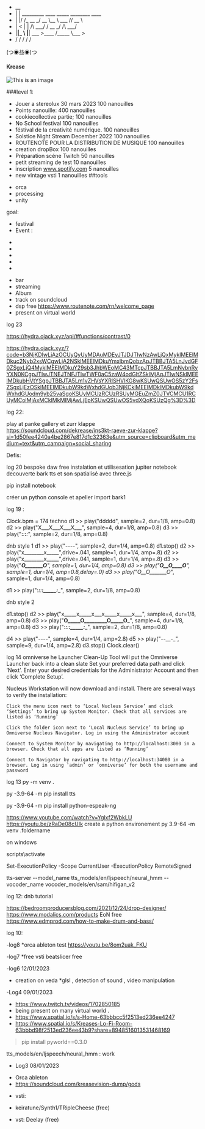 

- __                                         
- |  | _________   ____ _____  ________ ____  
- |  |/ /\_  __ \_/ __ \\__  \ \___   // __ \ 
- |    <  |  | \/\  ___/ / __ \_/    /\  ___/ 
- |__|_ \ |__|    \___  >____  /_____ \\___  >
-    \/             \/     \/      \/    \/ 

(つ◉益◉)つ

#### Krease

![This is an image](https://scontent-cdt1-1.xx.fbcdn.net/v/t39.30808-1/274332014_5277218398964102_8297495416610704222_n.jpg?stp=cp0_dst-jpg_p60x60&_nc_cat=105&ccb=1-7&_nc_sid=c6021c&_nc_ohc=jyyMRQhAbg0AX_RPU-1&tn=JccsvCW0h8j7PqIG&_nc_ht=scontent-cdt1-1.xx&oh=00_AfAZXWpiZf2v4yy-Uk0MbTWH8lZf0OKx8lcSUzahZgfy1A&oe=63C19617)

###level  1:
* Jouer a stereolux 30 mars 2023            100 nanouilles
* Points nanouille: 400 nanouilles
* cookiecollective partie;                  100 nanouilles
* No School festival                        100 nanouilles
* féstival de la creativité numérique.      100 nanouilles
* Solstice Night Stream December 2022       100 nanouilles
* ROUTENOTE POUR LA DISTRIBUTION DE MUSIQUE  100 nanouilles
* creation dropBox                           100 nanouilles
* Préparation scéne Twitch                    50 nanouilles
* petit streaming de test                     10 nanouilles
* inscription  www.spotify.com                5 nanouilles
* new vintage vsti                            1 nanouilles
##tools
- orca
- processing
- unity


goal:
* festival
* Event :
-
-
-
-
-

* bar
* streaming
* Album
* track on soundcloud
* dsp free  https://www.routenote.com/rn/welcome_page
* present on  virtual world

log 23 

https://hydra.ojack.xyz/api/#functions/contrast/0

https://hydra.ojack.xyz/?code=b3NjKDIwLjAzOCUyQyUyMDAuMDEyJTJDJTIwNzAwLjQxMyklMEElMDkuc2Nyb2xsWCgwLjA2NSklMEElMDkuYmxlbmQobzApJTBBJTA5LnJvdGF0ZSgxLjQ4MyklMEElMDkuY29sb3JhbWEoMC43MTcpJTBBJTA5LmNvbnRyYXN0KCgpJTIwJTNEJTNFJTIwTWF0aC5zaW4odGltZSklMjAqJTIwNSklMEElMDkubHVtYSgpJTBBJTA5Lm1vZHVsYXRlSHVlKG8wKSUwQSUwOS5zY2FsZSgxLjEzOSklMEElMDkubW9kdWxhdGUob3NjKCklMEElMDklMDkubW9kdWxhdGUodm9yb25vaSgoKSUyMCUzRCUzRSUyMGEuZmZ0JTVCMCU1RCUyMColMjAxMCklMkMlMjAwLjEpKSUwQSUwOS5vdXQoKSUzQg%3D%3D




log 22:

play at panke gallery et zurr klappe 
https://soundcloud.com/dekrease/ins3kt-raeve-zur-klappe?si=1d50fee4240a4be2867e817d1c32363e&utm_source=clipboard&utm_medium=text&utm_campaign=social_sharing


Defis:

log 20 bespoke daw free instalation et utilisesation jupiter notebook decouverte bark tts et son spatialisé avec three.js


pip install notebook

créer un python console et apeller import bark1

log 19 :

Clock.bpm = 174
techno
d1 >> play("ddddd", sample=2, dur=1/8, amp=0.8)
d2 >> play("X___X___X___X___", sample=4, dur=1/8, amp=0.8)
d3 >> play("__:___:___:___:_", sample=2, dur=1/8, amp=0.8)

dnb style 1
d1 >> play("----", sample=2, dur=1/4, amp=0.8)
d1.stop()
d2 >> play("x________x_____",drive=.041, sample=1, dur=1/4, amp=.8)
d2 >> play("x________x_____",drive=.041, sample=1, dur=1/4, amp=.8)
d3 >> play("____O_______O___", sample=1, dur=1/4, amp=0.8)
d3 >> play("____O__O____O___", sample=1, dur=1/4, amp=0.8,delay=.0)
d3 >> play("_O__O_______O___", sample=1, dur=1/4, amp=0.8)

d1 >> play(":______:_____:____:_____:____", sample=2, dur=1/8, amp=0.8)



dnb style 2

d1.stop()
d2 >> play("x_____x_____x___x_____x_____x___", sample=4, dur=1/8, amp=0.8)
d3 >> play("____O_____O_________O_____O_____", sample=4, dur=1/8, amp=0.8)
d3 >> play(":______:_____:____:_____:____", sample=2, dur=1/8, amp=0.8)

d4 >> play("-_-_-_-_", sample=4, dur=1/4, amp=2.8)
d5 >> play("_-_-__-_", sample=9, dur=1/4, amp=2.8)
d3.stop()
Clock.clear()





log 14 omniverse 
he Launcher Clean-Up Tool will put the Omniverse Launcher back into a clean slate 
Set your preferred data path and click ‘Next’. Enter your desired credentials for the Administrator Account and then click ‘Complete Setup’.

Nucleus Workstation will now download and install. There are several ways to verify the installation:

    Click the menu icon next to ‘Local Nucleus Service’ and click ‘Settings’ to bring up System Monitor. Check that all services are listed as ‘Running’

    Click the folder icon next to ‘Local Nucleus Service’ to bring up Omniverse Nucleus Navigator. Log in using the Administrator account

    Connect to System Monitor by navigating to http://localhost:3080 in a browser. Check that all apps are listed as ‘Running’

    Connect to Navigator by navigating to http://localhost:34080 in a browser. Log in using ‘admin’ or ‘omniverse’ for both the username and password

log 13 
 py -m venv .
 
 py -3.9-64 -m pip install tts
 
  py -3.9-64 -m pip install python-espeak-ng
  
  https://www.youtube.com/watch?v=Yglxf2WbkLU 
  https://youtu.be/zRaDe08cUIk
  create a python environement     py 3.9-64 -m venv .foldername
  
  on windows 
  
  scripts\activate
  
  Set-ExecutionPolicy -Scope CurrentUser -ExecutionPolicy RemoteSigned
  
   tts-server  --model_name tts_models/en/ljspeech/neural_hmm               --vocoder_name    vocoder_models/en/sam/hifigan_v2
 
log 12: dnb tutorial

https://bedroomproducersblog.com/2021/12/24/drop-designer/
https://www.modalics.com/products   EoN free
https://www.edmprod.com/how-to-make-drum-and-bass/



log 10:


-log8
*orca ableton test
https://youtu.be/8om2uak_FKU


-log7
*free vsti beatslicer free



-log6 12/01/2023
* creation on veda
*glsl , detection of sound , video manipulation

-Log4 09/01/2023
* https://www.twitch.tv/videos/1702850185
* being present on many virtual world .
* https://www.spatial.io/s/s-Home-63bbbcc5f2513ed236ee4247
* https://www.spatial.io/s/Kreases-Lo-Fi-Room-63bbbd98f2513ed236ee43b9?share=8948516013531468169

> pip install pyworld==0.3.0

tts_models/en/ljspeech/neural_hmm : work  



- Log3 08/01/2023
* Orca ableton
* https://soundcloud.com/kreasevision-dump/gods    

- vsti:
* keiratune/Synth1/TRipleCheese  (free)

* vst: Deelay (free)
